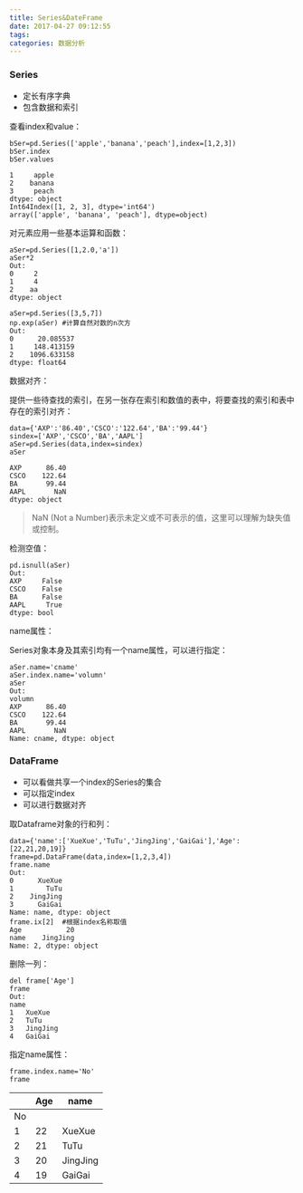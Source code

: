 ```yaml
---
title: Series&DateFrame
date: 2017-04-27 09:12:55
tags:
categories: 数据分析
---
```


### Series

- 定长有序字典
- 包含数据和索引

<!---more--->

查看index和value：

```
bSer=pd.Series(['apple','banana','peach'],index=[1,2,3])
bSer.index
bSer.values
```

```
1     apple
2    banana
3     peach
dtype: object
Int64Index([1, 2, 3], dtype='int64')
array(['apple', 'banana', 'peach'], dtype=object)
```

对元素应用一些基本运算和函数：

```
aSer=pd.Series([1,2.0,'a'])
aSer*2
Out:
0     2
1     4
2    aa
dtype: object
```

```
aSer=pd.Series([3,5,7])
np.exp(aSer) #计算自然对数的n次方
Out:
0      20.085537
1     148.413159
2    1096.633158
dtype: float64
```

数据对齐：

提供一些待查找的索引，在另一张存在索引和数值的表中，将要查找的索引和表中存在的索引对齐：

```
data={'AXP':'86.40','CSCO':'122.64','BA':'99.44'}
sindex=['AXP','CSCO','BA','AAPL']
aSer=pd.Series(data,index=sindex)
aSer
```

```
AXP      86.40
CSCO    122.64
BA       99.44
AAPL       NaN
dtype: object
```

> NaN (Not a Number)表示未定义或不可表示的值，这里可以理解为缺失值或控制。

检测空值：

```
pd.isnull(aSer)
Out:
AXP     False
CSCO    False
BA      False
AAPL     True
dtype: bool
```

name属性：

Series对象本身及其索引均有一个name属性，可以进行指定：

```
aSer.name='cname'
aSer.index.name='volumn'
aSer
Out:
volumn
AXP      86.40
CSCO    122.64
BA       99.44
AAPL       NaN
Name: cname, dtype: object
```

### DataFrame

- 可以看做共享一个index的Series的集合
- 可以指定index
- 可以进行数据对齐

取Dataframe对象的行和列：

```
data={'name':['XueXue','TuTu','JingJing','GaiGai'],'Age':[22,21,20,19]}
frame=pd.DataFrame(data,index=[1,2,3,4])
frame.name
Out:
0      XueXue
1        TuTu
2    JingJing
3      GaiGai
Name: name, dtype: object
frame.ix[2]  #根据index名称取值
Age           20
name    JingJing
Name: 2, dtype: object
```

删除一列：

```
del frame['Age']
frame
Out:
name
1	XueXue
2	TuTu
3	JingJing
4	GaiGai
```

指定name属性：

```
frame.index.name='No'
frame
```

|      | Age  | name     |
| ---- | ---- | -------- |
| No   |      |          |
| 1    | 22   | XueXue   |
| 2    | 21   | TuTu     |
| 3    | 20   | JingJing |
| 4    | 19   | GaiGai   |